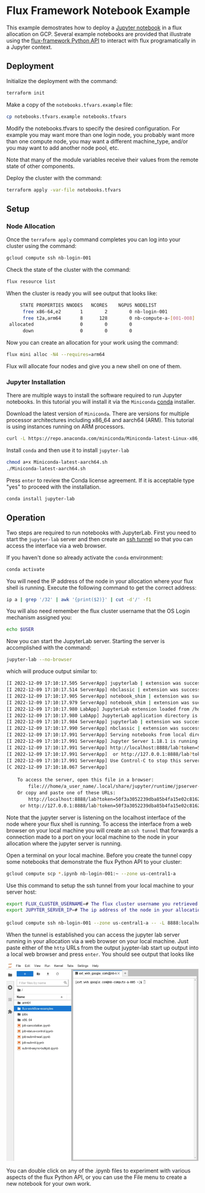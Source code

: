 # Flux Framework Notebook Example

This example demostrates how to deploy a [Jupyter notebook](https://jupyter.org/try-jupyter/lab/) in a flux allocation on GCP. Several
example notebooks are provided that illustrate using the [flux-framework Python API](https://flux-framework.readthedocs.io/projects/flux-core/en/latest/python/index.html) to interact
with flux programatically in a Jupyter context.

## Deployment

Initialize the deployment with the command:

```bash
terraform init
```

Make a copy of the `notebooks.tfvars.example` file:

```bash
cp notebooks.tfvars.example notebooks.tfvars
```

Modify the notebooks.tfvars to specify the desired configuration. For example you may want more than
one login node, you probably want more than one compute node, you may want a different machine_type, 
and/or you may want to add another node pool, etc.

Note that many of the module variables receive their values from the remote state of other components.

Deploy the cluster with the command:

```bash
terraform apply -var-file notebooks.tfvars
```

## Setup

### Node Allocation

Once the `terraform apply` command completes you can log into your cluster using the command:

```bash
gcloud compute ssh nb-login-001
```

Check the state of the cluster with the command:

```bash
flux resource list
```

When the cluster is ready you will see output that looks like:

```bash
     STATE PROPERTIES NNODES   NCORES    NGPUS NODELIST
      free x86-64,e2       1        2        0 nb-login-001
      free t2a,arm64       8      128        0 nb-compute-a-[001-008]
 allocated                 0        0        0
      down                 0        0        0
```

Now you can create an allocation for your work using the command:

```bash
flux mini alloc -N4 --requires=arm64
```

Flux will allocate four nodes and give you a new shell on one of them.

### Jupyter Installation

There are multiple ways to install the software required to run Jupyter notebooks. In this tutorial you
will install it via the `Miniconda` [conda](https://docs.conda.io/en/latest/) installer.

Download the latest version of `Miniconda`. There are versions for multiple processor architectures including
x86_64 and aarch64 (ARM). This tutorial is using instances running on ARM processors.

```bash
curl -L https://repo.anaconda.com/miniconda/Miniconda-latest-Linux-x86_64.sh -o Miniconda-latest-aarch64.sh
```

Install `conda` and then use it to install `jupyter-lab`

```bash
chmod a+x Miniconda-latest-aarch64.sh
./Miniconda-latest-aarch64.sh
```

Press `enter` to review the Conda license agreement. If it is acceptable type "yes" to proceed with 
the installation.

```bash
conda install jupyter-lab
```

## Operation

Two steps are required to run notebooks with JupyterLab. First you need to start the `jupyter-lab` server and then create an [ssh tunnel](https://www.ssh.com/academy/ssh/tunneling) so that you can access the interface via a web browser.

If you haven't done so already activate the `conda` environment:

```bash
conda activate
```

You will need the IP address of the node in your allocation where your flux shell is running. Execute the following
command to get the correct address:

```bash
ip a | grep '/32' | awk '{print($2)}' | cut -d'/' -f1
```

You will also need remember the flux cluster username that the OS Login mechanism assigned you:

```bash
echo $USER
```

Now you can start the JupyterLab server. Starting the server is accomplished with the command:

```bash
jupyter-lab --no-browser
```

which will produce output similar to:

```bash
[I 2022-12-09 17:10:17.505 ServerApp] jupyterlab | extension was successfully linked.
[I 2022-12-09 17:10:17.514 ServerApp] nbclassic | extension was successfully linked.
[I 2022-12-09 17:10:17.905 ServerApp] notebook_shim | extension was successfully linked.
[I 2022-12-09 17:10:17.979 ServerApp] notebook_shim | extension was successfully loaded.
[I 2022-12-09 17:10:17.980 LabApp] JupyterLab extension loaded from /home/ext_wkh_google_com/arm64/miniconda3/lib/python3.9/site-packages/jupyterlab
[I 2022-12-09 17:10:17.980 LabApp] JupyterLab application directory is /home/ext_wkh_google_com/arm64/miniconda3/share/jupyter/lab
[I 2022-12-09 17:10:17.984 ServerApp] jupyterlab | extension was successfully loaded.
[I 2022-12-09 17:10:17.990 ServerApp] nbclassic | extension was successfully loaded.
[I 2022-12-09 17:10:17.991 ServerApp] Serving notebooks from local directory: /home/ext_wkh_google_com
[I 2022-12-09 17:10:17.991 ServerApp] Jupyter Server 1.18.1 is running at:
[I 2022-12-09 17:10:17.991 ServerApp] http://localhost:8888/lab?token=50f3a3052239dba85b4fa15e02c8162e9409931c4a45df96
[I 2022-12-09 17:10:17.991 ServerApp]  or http://127.0.0.1:8888/lab?token=50f3a3052239dba85b4fa15e02c8162e9409931c4a45df96
[I 2022-12-09 17:10:17.991 ServerApp] Use Control-C to stop this server and shut down all kernels (twice to skip confirmation).
[C 2022-12-09 17:10:18.067 ServerApp] 
    
    To access the server, open this file in a browser:
        file:///home/a_user_name/.local/share/jupyter/runtime/jpserver-39720-open.html
    Or copy and paste one of these URLs:
        http://localhost:8888/lab?token=50f3a3052239dba85b4fa15e02c8162e9409931c4a45df96
     or http://127.0.0.1:8888/lab?token=50f3a3052239dba85b4fa15e02c8162e9409931c4a45df96
```

Note that the jupyter server is listening on the localhost interface of the node where your flux shell is running.
To access the interface from a web browser on your local machine you will create an `ssh tunnel` that forwards a
connection made to a port on your local machine to the node in your allocation where the jupyter server is running.

Open a terminal on your local machine. Before you create the tunnel copy some notebooks that demonstrate the
flux Python API to your cluster:

```bash
gcloud compute scp *.ipynb nb-login-001:~ --zone us-central1-a
```

Use this command to setup the ssh tunnel from your local machine to your server host:

```bash
export FLUX_CLUSTER_USERNAME=# The flux cluster username you retrieved earlier #
export JUPYTER_SERVER_IP=# The ip address of the node in your allocation where the jupyter server is listening #

gcloud compute ssh nb-login-001 --zone us-central1-a -- -L 8888:localhost:8888 -t ssh -L 8888:localhost:8888 ${FLUX_CLUSTER_USERNAME}@${JUPYTER_SERVER_IP}
```

When the tunnel is established you can access the jupyter lab server running in your allocation via a 
web browser on your local machine. Just paste either of the `http` URLs from the output juypter-lab
start up output into a local web browser and press `enter`. You should see output that looks like

![JupyterLab](./images/jupyterlab-interface.png)

You can double click on any of the .ipynb files to experiment with various aspects of the flux Python API, or
you can use the File menu to create a new notebook for your own work.
